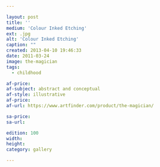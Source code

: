 ```yaml
---

layout: post
title: ''
medium: 'Colour Inked Etching'
ext: .jpg
alt: 'Colour Inked Etching'
caption: ""
created: 2013-04-10 19:46:33
date: 2011-03-24
image: the-magician
tags:
  - childhood

af-price:
af-subject: abstract and conceptual
af-style: illustrative
af-price:
af-url: https://www.artfinder.com/product/the-magician/

sa-price:
sa-url:

edition: 100
width:
height:
category: gallery

---
```


